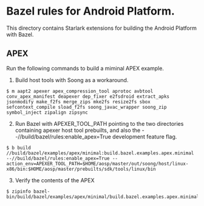 # Bazel rules for Android Platform.

This directory contains Starlark extensions for building the Android Platform with Bazel.

## APEX

Run the following commands to build a miminal APEX example.

1. Build host tools with Soong as a workaround.

```
$ m aapt2 apexer apex_compression_tool aprotoc avbtool conv_apex_manifest deapexer dep_fixer e2fsdroid extract_apks jsonmodify make_f2fs merge_zips mke2fs resize2fs sbox sefcontext_compile sload_f2fs soong_javac_wrapper soong_zip symbol_inject zipalign zipsync
```

2. Run Bazel with APEXER_TOOL_PATH pointing to the two directories containing apexer host tool prebuilts, and also the --//build/bazel/rules:enable_apex=True development feature flag.

```
$ b build //build/bazel/examples/apex/minimal:build.bazel.examples.apex.minimal --//build/bazel/rules:enable_apex=True --action_env=APEXER_TOOL_PATH=$HOME/aosp/master/out/soong/host/linux-x86/bin:$HOME/aosp/master/prebuilts/sdk/tools/linux/bin
```

3. Verify the contents of the APEX

```
$ zipinfo bazel-bin/build/bazel/examples/apex/minimal/build.bazel.examples.apex.minimal.apex
```
